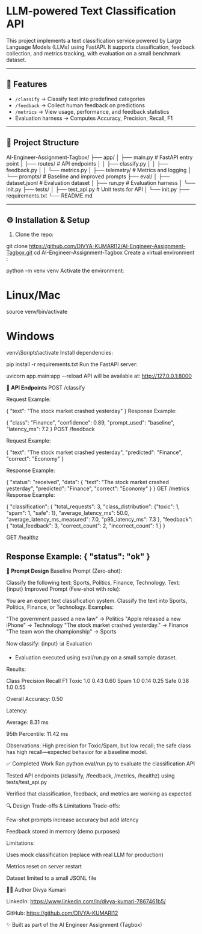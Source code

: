 # LLM-powered Text Classification API

This project implements a text classification service powered by Large Language Models (LLMs) using FastAPI. It supports classification, feedback collection, and metrics tracking, with evaluation on a small benchmark dataset.

---

## 🚀 Features

- `/classify` → Classify text into predefined categories  
- `/feedback` → Collect human feedback on predictions  
- `/metrics` → View usage, performance, and feedback statistics  
- Evaluation harness → Computes Accuracy, Precision, Recall, F1  

---

## 📂 Project Structure

AI-Engineer-Assignment-Tagbox/
├── app/
│ ├── main.py # FastAPI entry point
│ ├── routes/ # API endpoints
│ │ ├── classify.py
│ │ ├── feedback.py
│ │ └── metrics.py
│ ├── telemetry/ # Metrics and logging
│ └── prompts/ # Baseline and improved prompts
├── eval/
│ ├── dataset.jsonl # Evaluation dataset
│ ├── run.py # Evaluation harness
│ └── init.py
├── tests/
│ ├── test_api.py # Unit tests for API
│ └── init.py
├── requirements.txt
└── README.md

---

## ⚙️ Installation & Setup

1. Clone the repo:

git clone https://github.com/DIVYA-KUMARI12/AI-Engineer-Assignment-Tagbox.git
cd AI-Engineer-Assignment-Tagbox
Create a virtual environment :


python -m venv venv
Activate the environment:

# Linux/Mac
source venv/bin/activate

# Windows
venv\Scripts\activate
Install dependencies:

pip install -r requirements.txt
Run the FastAPI server:


uvicorn app.main:app --reload
API will be available at: http://127.0.0.1:8000

**📌 API Endpoints**
POST /classify

Request Example:

{
  "text": "The stock market crashed yesterday"
}
Response Example:

{
  "class": "Finance",
  "confidence": 0.89,
  "prompt_used": "baseline",
  "latency_ms": 7.2
}
POST /feedback

Request Example:


{
  "text": "The stock market crashed yesterday",
  "predicted": "Finance",
  "correct": "Economy"
}

Response Example:


{
  "status": "received",
  "data": {
    "text": "The stock market crashed yesterday",
    "predicted": "Finance",
    "correct": "Economy"
  }
}
GET /metrics
Response Example:

{
  "classification": {
    "total_requests": 3,
    "class_distribution": {"toxic": 1, "spam": 1, "safe": 1},
    "average_latency_ms": 50.0,
    "average_latency_ms_measured": 7.0,
    "p95_latency_ms": 7.3
  },
  "feedback": {
    "total_feedback": 3,
    "correct_count": 2,
    "incorrect_count": 1
  }
}

GET /healthz

Response Example:
{
  "status": "ok"
}
----

**📝 Prompt Design**
Baseline Prompt (Zero-shot):

Classify the following text: Sports, Politics, Finance, Technology.
Text: {input}
Improved Prompt (Few-shot with role):

You are an expert text classification system. Classify the text into Sports, Politics, Finance, or Technology. Examples:

"The government passed a new law" → Politics
"Apple released a new iPhone" → Technology
"The stock market crashed yesterday." → Finance
"The team won the championship" → Sports

Now classify: {input}
📊 Evaluation
* Evaluation executed using eval/run.py on a small sample dataset.

Results:

Class	Precision	Recall	F1
Toxic	1.0	0.43	0.60
Spam	1.0	0.14	0.25
Safe	0.38	1.0	0.55

Overall Accuracy: 0.50

Latency:

Average: 8.31 ms

95th Percentile: 11.42 ms

Observations:
High precision for Toxic/Spam, but low recall; the safe class has high recall—expected behavior for a baseline model.

✅ Completed Work
Ran python eval/run.py to evaluate the classification API

Tested API endpoints (/classify, /feedback, /metrics, /healthz) using tests/test_api.py

Verified that classification, feedback, and metrics are working as expected

🔍 Design Trade-offs & Limitations
Trade-offs:

Few-shot prompts increase accuracy but add latency

Feedback stored in memory (demo purposes)

Limitations:

Uses mock classification (replace with real LLM for production)

Metrics reset on server restart

Dataset limited to a small JSONL file

👩‍💻 Author
Divya Kumari

LinkedIn: https://www.linkedin.com/in/divya-kumari-7867461b5/

GitHub: https://github.com/DIVYA-KUMARI12

✨ Built as part of the AI Engineer Assignment (Tagbox)
